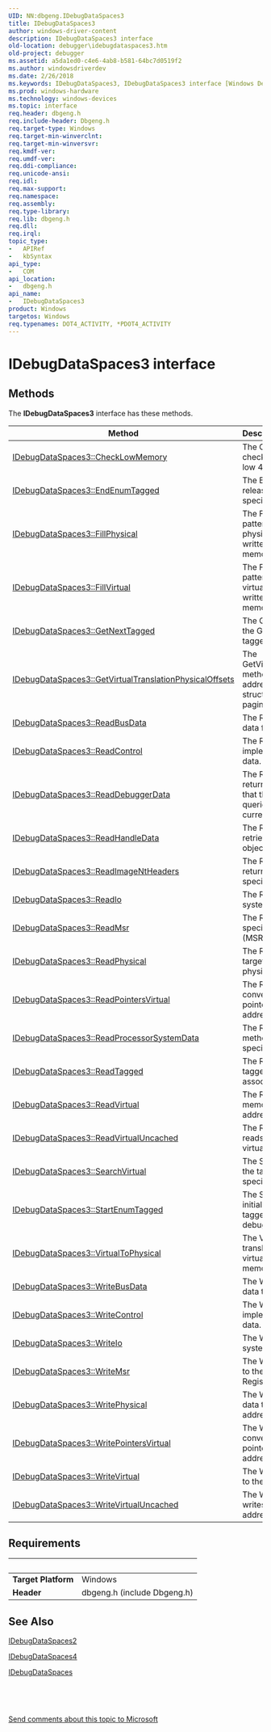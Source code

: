 ```yaml
---
UID: NN:dbgeng.IDebugDataSpaces3
title: IDebugDataSpaces3
author: windows-driver-content
description: IDebugDataSpaces3 interface
old-location: debugger\idebugdataspaces3.htm
old-project: debugger
ms.assetid: a5da1ed0-c4e6-4ab8-b581-64bc7d0519f2
ms.author: windowsdriverdev
ms.date: 2/26/2018
ms.keywords: IDebugDataSpaces3, IDebugDataSpaces3 interface [Windows Debugging], IDebugDataSpaces3 interface [Windows Debugging], described, dbgeng/IDebugDataSpaces3, debugger.idebugdataspaces3
ms.prod: windows-hardware
ms.technology: windows-devices
ms.topic: interface
req.header: dbgeng.h
req.include-header: Dbgeng.h
req.target-type: Windows
req.target-min-winverclnt: 
req.target-min-winversvr: 
req.kmdf-ver: 
req.umdf-ver: 
req.ddi-compliance: 
req.unicode-ansi: 
req.idl: 
req.max-support: 
req.namespace: 
req.assembly: 
req.type-library: 
req.lib: dbgeng.h
req.dll: 
req.irql: 
topic_type:
-	APIRef
-	kbSyntax
api_type:
-	COM
api_location:
-	dbgeng.h
api_name:
-	IDebugDataSpaces3
product: Windows
targetos: Windows
req.typenames: DOT4_ACTIVITY, *PDOT4_ACTIVITY
---
```


# IDebugDataSpaces3 interface



## Methods

<p>The <b>IDebugDataSpaces3</b> interface has these methods.</p>

| Method | Description |
| ---- |:---- |
| [IDebugDataSpaces3::CheckLowMemory](nf-dbgeng-idebugdataspaces3-checklowmemory.md) | The CheckLowMemory method checks for memory corruption in the low 4 GB of memory. |
| [IDebugDataSpaces3::EndEnumTagged](nf-dbgeng-idebugdataspaces3-endenumtagged.md) | The EndEnumTagged method releases the resources used by the specified enumeration. |
| [IDebugDataSpaces3::FillPhysical](nf-dbgeng-idebugdataspaces3-fillphysical.md) | The FillPhysical method writes a pattern of bytes to the target's physical memory. The pattern is written repeatedly until the specified memory range is filled. |
| [IDebugDataSpaces3::FillVirtual](nf-dbgeng-idebugdataspaces3-fillvirtual.md) | The FillVirtual method writes a pattern of bytes to the target's virtual memory. The pattern is written repeatedly until the specified memory range is filled. |
| [IDebugDataSpaces3::GetNextTagged](nf-dbgeng-idebugdataspaces3-getnexttagged.md) | The GetNextTagged method returns the GUID for the next block of tagged data in the enumeration. |
| [IDebugDataSpaces3::GetVirtualTranslationPhysicalOffsets](nf-dbgeng-idebugdataspaces3-getvirtualtranslationphysicaloffsets.md) | The GetVirtualTranslationPhysicalOffsets method returns the physical addresses of the system paging structures at different levels of the paging hierarchy. |
| [IDebugDataSpaces3::ReadBusData](nf-dbgeng-idebugdataspaces3-readbusdata.md) | The ReadBusData method reads data from a system bus. |
| [IDebugDataSpaces3::ReadControl](nf-dbgeng-idebugdataspaces3-readcontrol.md) | The ReadControl method reads implementation-specific system data. |
| [IDebugDataSpaces3::ReadDebuggerData](nf-dbgeng-idebugdataspaces3-readdebuggerdata.md) | The ReadDebuggerData method returns information about the target that the debugger engine has queried or determined during the current session. |
| [IDebugDataSpaces3::ReadHandleData](nf-dbgeng-idebugdataspaces3-readhandledata.md) | The ReadHandleData method retrieves information about a system object specified by a system handle. |
| [IDebugDataSpaces3::ReadImageNtHeaders](nf-dbgeng-idebugdataspaces3-readimagentheaders.md) | The ReadImageNtHeaders method returns the NT headers for the specified image loaded in the target. |
| [IDebugDataSpaces3::ReadIo](nf-dbgeng-idebugdataspaces3-readio.md) | The ReadIo method reads from the system and bus I/O memory. |
| [IDebugDataSpaces3::ReadMsr](nf-dbgeng-idebugdataspaces3-readmsr.md) | The ReadMsr method reads a specified Model-Specific Register (MSR). |
| [IDebugDataSpaces3::ReadPhysical](nf-dbgeng-idebugdataspaces3-readphysical.md) | The ReadPhysical method reads the target's memory from the specified physical address. |
| [IDebugDataSpaces3::ReadPointersVirtual](nf-dbgeng-idebugdataspaces3-readpointersvirtual.md) | The ReadPointersVirtual method is a convenience method for reading pointers from the target's virtual address space. |
| [IDebugDataSpaces3::ReadProcessorSystemData](nf-dbgeng-idebugdataspaces3-readprocessorsystemdata.md) | The ReadProcessorSystemData method returns data about the specified processor. |
| [IDebugDataSpaces3::ReadTagged](nf-dbgeng-idebugdataspaces3-readtagged.md) | The ReadTagged method reads the tagged data that might be associated with a debugger session. |
| [IDebugDataSpaces3::ReadVirtual](nf-dbgeng-idebugdataspaces3-readvirtual.md) | The ReadVirtual method reads memory from the target's virtual address space. |
| [IDebugDataSpaces3::ReadVirtualUncached](nf-dbgeng-idebugdataspaces3-readvirtualuncached.md) | The ReadVirtualUncached method reads memory from the target's virtual address space. |
| [IDebugDataSpaces3::SearchVirtual](nf-dbgeng-idebugdataspaces3-searchvirtual.md) | The SearchVirtual method searches the target's virtual memory for a specified pattern of bytes. |
| [IDebugDataSpaces3::StartEnumTagged](nf-dbgeng-idebugdataspaces3-startenumtagged.md) | The StartEnumTagged method initializes a enumeration over the tagged data associated with a debugger session. |
| [IDebugDataSpaces3::VirtualToPhysical](nf-dbgeng-idebugdataspaces3-virtualtophysical.md) | The VirtualToPhysical method translates a location in the target's virtual address space into a physical memory address. |
| [IDebugDataSpaces3::WriteBusData](nf-dbgeng-idebugdataspaces3-writebusdata.md) | The WriteBusData method writes data to a system bus. |
| [IDebugDataSpaces3::WriteControl](nf-dbgeng-idebugdataspaces3-writecontrol.md) | The WriteControl method writes implementation-specific system data. |
| [IDebugDataSpaces3::WriteIo](nf-dbgeng-idebugdataspaces3-writeio.md) | The WriteIo method writes to the system and bus I/O memory. |
| [IDebugDataSpaces3::WriteMsr](nf-dbgeng-idebugdataspaces3-writemsr.md) | The WriteMsr method writes a value to the specified Model-Specific Register (MSR). |
| [IDebugDataSpaces3::WritePhysical](nf-dbgeng-idebugdataspaces3-writephysical.md) | The WritePhysical method writes data to the specified physical address in the target's memory. |
| [IDebugDataSpaces3::WritePointersVirtual](nf-dbgeng-idebugdataspaces3-writepointersvirtual.md) | The WritePointersVirtual method is a convenience method for writing pointers to the target's virtual address space. |
| [IDebugDataSpaces3::WriteVirtual](nf-dbgeng-idebugdataspaces3-writevirtual.md) | The WriteVirtual method writes data to the target's virtual address space. |
| [IDebugDataSpaces3::WriteVirtualUncached](nf-dbgeng-idebugdataspaces3-writevirtualuncached.md) | The WriteVirtualUncached method writes data to the target's virtual address space. |


## Requirements
| &nbsp; | &nbsp; |
| ---- |:---- |
| **Target Platform** | Windows |
| **Header** | dbgeng.h (include Dbgeng.h) |

## See Also

<a href="..\dbgeng\nn-dbgeng-idebugdataspaces2.md">IDebugDataSpaces2</a>



<a href="..\dbgeng\nn-dbgeng-idebugdataspaces4.md">IDebugDataSpaces4</a>



<a href="..\dbgeng\nn-dbgeng-idebugdataspaces.md">IDebugDataSpaces</a>



 

 

<a href="mailto:wsddocfb@microsoft.com?subject=Documentation%20feedback [debugger\debugger]:%20IDebugDataSpaces3 interface%20 RELEASE:%20(2/26/2018)&amp;body=%0A%0APRIVACY STATEMENT%0A%0AWe use your feedback to improve the documentation. We don't use your email address for any other purpose, and we'll remove your email address from our system after the issue that you're reporting is fixed. While we're working to fix this issue, we might send you an email message to ask for more info. Later, we might also send you an email message to let you know that we've addressed your feedback.%0A%0AFor more info about Microsoft's privacy policy, see http://privacy.microsoft.com/en-us/default.aspx." title="Send comments about this topic to Microsoft">Send comments about this topic to Microsoft</a>